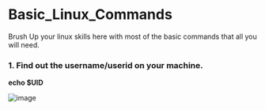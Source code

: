 # Basic_Linux_Commands
Brush Up your linux skills here with most of the basic commands that all you will need.


### 1.	Find out the username/userid on your machine.
**echo $UID**

![image](https://user-images.githubusercontent.com/75159672/114262976-75163800-9a00-11eb-981a-663c4e30b9af.png)

